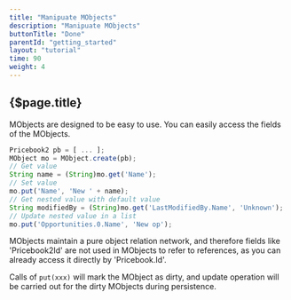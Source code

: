 ```yaml
---
title: "Manipuate MObjects"
description: "Manipuate MObjects"
buttonTitle: "Done"
parentId: "getting_started"
layout: "tutorial"
time: 90
weight: 4
---
```


## {$page.title}

MObjects are designed to be easy to use. You can easily access the fields of the MObjects.

```javascript
Pricebook2 pb = [ ... ];
MObject mo = MObject.create(pb);
// Get value
String name = (String)mo.get('Name');
// Set value
mo.put('Name', 'New ' + name);
// Get nested value with default value
String modifiedBy = (String)mo.get('LastModifiedBy.Name', 'Unknown');
// Update nested value in a list
mo.put('Opportunities.0.Name', 'New op');
```

MObjects maintain a pure object relation network, and therefore fields like 'Pricebook2Id' are not used in MObjects to refer to references, as you can already access it directly by 'Pricebook.Id'.

Calls of `put(xxx)` will mark the MObject as dirty, and update operation will be carried out for the dirty MObjects during persistence.
